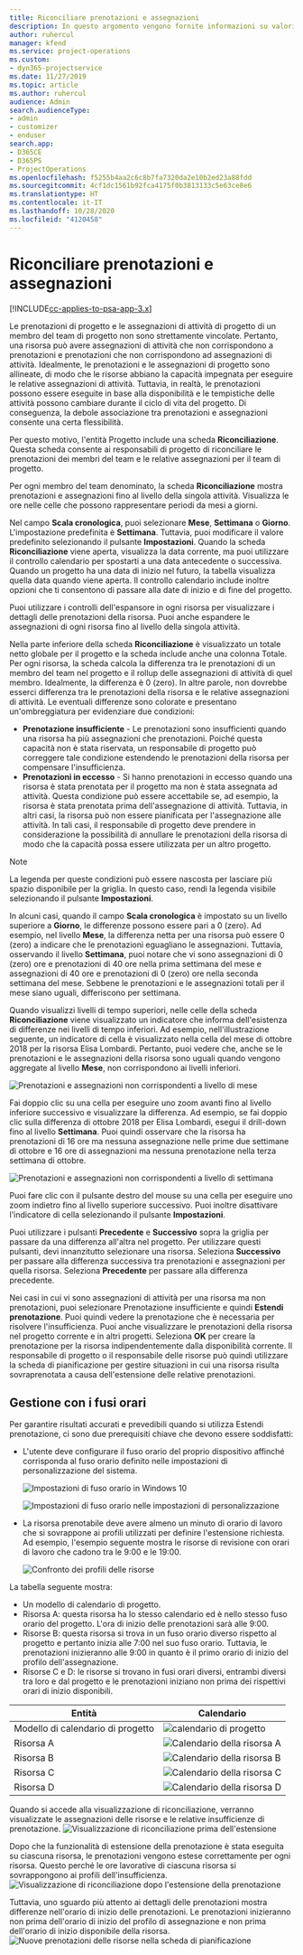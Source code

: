 ```yaml
---
title: Riconciliare prenotazioni e assegnazioni
description: In questo argomento vengono fornite informazioni su valori effettivi.
author: ruhercul
manager: kfend
ms.service: project-operations
ms.custom:
- dyn365-projectservice
ms.date: 11/27/2019
ms.topic: article
ms.author: ruhercul
audience: Admin
search.audienceType:
- admin
- customizer
- enduser
search.app:
- D365CE
- D365PS
- ProjectOperations
ms.openlocfilehash: f5255b4aa2c6c8b7fa7320da2e10b2ed23a88fdd
ms.sourcegitcommit: 4cf1dc1561b92fca4175f0b3813133c5e63ce8e6
ms.translationtype: HT
ms.contentlocale: it-IT
ms.lasthandoff: 10/28/2020
ms.locfileid: "4120458"
---
```

# <a name="reconcile-bookings-and-assignments"></a>Riconciliare prenotazioni e assegnazioni

[!INCLUDE[cc-applies-to-psa-app-3.x](../includes/cc-applies-to-psa-app-3x.md)]

Le prenotazioni di progetto e le assegnazioni di attività di progetto di un membro del team di progetto non sono strettamente vincolate. Pertanto, una risorsa può avere assegnazioni di attività che non corrispondono a prenotazioni e prenotazioni che non corrispondono ad assegnazioni di attività. Idealmente, le prenotazioni e le assegnazioni di progetto sono allineate, di modo che le risorse abbiano la capacità impegnata per eseguire le relative assegnazioni di attività. Tuttavia, in realtà, le prenotazioni possono essere eseguite in base alla disponibilità e le tempistiche delle attività possono cambiare durante il ciclo di vita del progetto. Di conseguenza, la debole associazione tra prenotazioni e assegnazioni consente una certa flessibilità.

Per questo motivo, l'entità Progetto include una scheda **Riconciliazione**. Questa scheda consente ai responsabili di progetto di riconciliare le prenotazioni dei membri del team e le relative assegnazioni per il team di progetto.

Per ogni membro del team denominato, la scheda **Riconciliazione** mostra prenotazioni e assegnazioni fino al livello della singola attività. Visualizza le ore nelle celle che possono rappresentare periodi da mesi a giorni.

Nel campo **Scala cronologica**, puoi selezionare **Mese**, **Settimana** o **Giorno**. L'impostazione predefinita è **Settimana**. Tuttavia, puoi modificare il valore predefinito selezionando il pulsante **Impostazioni**. Quando la scheda **Riconciliazione** viene aperta, visualizza la data corrente, ma puoi utilizzare il controllo calendario per spostarti a una data antecedente o successiva. Quando un progetto ha una data di inizio nel futuro, la tabella visualizza quella data quando viene aperta. Il controllo calendario include inoltre opzioni che ti consentono di passare alla date di inizio e di fine del progetto.

Puoi utilizzare i controlli dell'espansore in ogni risorsa per visualizzare i dettagli delle prenotazioni della risorsa. Puoi anche espandere le assegnazioni di ogni risorsa fino al livello della singola attività.

Nella parte inferiore della scheda **Riconciliazione** è visualizzato un totale netto globale per il progetto e la scheda include anche una colonna Totale. Per ogni risorsa, la scheda calcola la differenza tra le prenotazioni di un membro del team nel progetto e il rollup delle assegnazioni di attività di quel membro. Idealmente, la differenza è 0 (zero). In altre parole, non dovrebbe esserci differenza tra le prenotazioni della risorsa e le relative assegnazioni di attività. Le eventuali differenze sono colorate e presentano un'ombreggiatura per evidenziare due condizioni:

- **Prenotazione insufficiente** - Le prenotazioni sono insufficienti quando una risorsa ha più assegnazioni che prenotazioni. Poiché questa capacità non è stata riservata, un responsabile di progetto può correggere tale condizione estendendo le prenotazioni della risorsa per compensare l'insufficienza.
- **Prenotazioni in eccesso** - Si hanno prenotazioni in eccesso quando una risorsa è stata prenotata per il progetto ma non è stata assegnata ad attività. Questa condizione può essere accettabile se, ad esempio, la risorsa è stata prenotata prima dell'assegnazione di attività. Tuttavia, in altri casi, la risorsa può non essere pianificata per l'assegnazione alle attività. In tali casi, il responsabile di progetto deve prendere in considerazione la possibilità di annullare le prenotazioni della risorsa di modo che la capacità possa essere utilizzata per un altro progetto.

> [!NOTE]
> La legenda per queste condizioni può essere nascosta per lasciare più spazio disponibile per la griglia. In questo caso, rendi la legenda visibile selezionando il pulsante **Impostazioni**.

In alcuni casi, quando il campo **Scala cronologica** è impostato su un livello superiore a **Giorno**, le differenze possono essere pari a 0 (zero). Ad esempio, nel livello **Mese**, la differenza netta per una risorsa può essere 0 (zero) a indicare che le prenotazioni eguagliano le assegnazioni. Tuttavia, osservando il livello **Settimana**, puoi notare che vi sono assegnazioni di 0 (zero) ore e prenotazioni di 40 ore nella prima settimana del mese e assegnazioni di 40 ore e prenotazioni di 0 (zero) ore nella seconda settimana del mese. Sebbene le prenotazioni e le assegnazioni totali per il mese siano uguali, differiscono per settimana.

Quando visualizzi livelli di tempo superiori, nelle celle della scheda **Riconciliazione** viene visualizzato un indicatore che informa dell'esistenza di differenze nei livelli di tempo inferiori. Ad esempio, nell'illustrazione seguente, un indicatore di cella è visualizzato nella cella del mese di ottobre 2018 per la risorsa Elisa Lombardi. Pertanto, puoi vedere che, anche se le prenotazioni e le assegnazioni della risorsa sono uguali quando vengono aggregate al livello **Mese**, non corrispondono ai livelli inferiori.

![Prenotazioni e assegnazioni non corrispondenti a livello di mese](media/reconcile-assignments-01.JPG)

Fai doppio clic su una cella per eseguire uno zoom avanti fino al livello inferiore successivo e visualizzare la differenza. Ad esempio, se fai doppio clic sulla differenza di ottobre 2018 per Elisa Lombardi, esegui il drill-down fino al livello **Settimana**. Puoi quindi osservare che la risorsa ha prenotazioni di 16 ore ma nessuna assegnazione nelle prime due settimane di ottobre e 16 ore di assegnazioni ma nessuna prenotazione nella terza settimana di ottobre.

![Prenotazioni e assegnazioni non corrispondenti a livello di settimana](media/reconcile-assignments-02.JPG)

Puoi fare clic con il pulsante destro del mouse su una cella per eseguire uno zoom indietro fino al livello superiore successivo. Puoi inoltre disattivare l'indicatore di cella selezionando il pulsante **Impostazioni**. 

Puoi utilizzare i pulsanti **Precedente** e **Successivo** sopra la griglia per passare da una differenza all'altra nel progetto. Per utilizzare questi pulsanti, devi innanzitutto selezionare una risorsa. Seleziona **Successivo** per passare alla differenza successiva tra prenotazioni e assegnazioni per quella risorsa. Seleziona **Precedente** per passare alla differenza precedente.

Nei casi in cui vi sono assegnazioni di attività per una risorsa ma non prenotazioni, puoi selezionare Prenotazione insufficiente e quindi **Estendi prenotazione**. Puoi quindi vedere la prenotazione che è necessaria per risolvere l'insufficienza. Puoi anche visualizzare le prenotazioni della risorsa nel progetto corrente e in altri progetti. Seleziona **OK** per creare la prenotazione per la risorsa indipendentemente dalla disponibilità corrente. Il responsabile di progetto o il responsabile delle risorse può quindi utilizzare la scheda di pianificazione per gestire situazioni in cui una risorsa risulta sovraprenotata a causa dell'estensione delle relative prenotazioni.

## <a name="managing-with-time-zones"></a>Gestione con i fusi orari
Per garantire risultati accurati e prevedibili quando si utilizza Estendi prenotazione, ci sono due prerequisiti chiave che devono essere soddisfatti:  

- L'utente deve configurare il fuso orario del proprio dispositivo affinché corrisponda al fuso orario definito nelle impostazioni di personalizzazione del sistema.
 
  ![Impostazioni di fuso orario in Windows 10](media/reconcile-assignments-03.png)

  ![Impostazioni di fuso orario nelle impostazioni di personalizzazione](media/reconcile-assignments-04.png)
 
- La risorsa prenotabile deve avere almeno un minuto di orario di lavoro che si sovrappone ai profili utilizzati per definire l'estensione richiesta. Ad esempio, l'esempio seguente mostra le risorse di revisione con orari di lavoro che cadono tra le 9:00 e le 19:00. 

  ![Confronto dei profili delle risorse](media/reconcile-assignments-05.png)

La tabella seguente mostra:

- Un modello di calendario di progetto.
- Risorsa A: questa risorsa ha lo stesso calendario ed è nello stesso fuso orario del progetto. L'ora di inizio delle prenotazioni sarà alle 9:00.
- Risorse B: questa risorsa si trova in un fuso orario diverso rispetto al progetto e pertanto inizia alle 7:00 nel suo fuso orario. Tuttavia, le prenotazioni inizieranno alle 9:00 in quanto è il primo orario di inizio del profilo dell'assegnazione.
- Risorse C e D: le risorse si trovano in fusi orari diversi, entrambi diversi tra loro e dal progetto e le prenotazioni iniziano non prima dei rispettivi orari di inizio disponibili.

|Entità  |Calendario  |
|-|-|
|Modello di calendario di progetto   | ![calendario di progetto](media/reconcile-assignments-06.png) |
|Risorsa A  | ![Calendario della risorsa A](media/reconcile-assignments-06.png) |
|Risorsa B  |  ![Calendario della risorsa B](media/reconcile-assignments-07.png) |
|Risorsa C  |  ![Calendario della risorsa C](media/reconcile-assignments-08.png) |
|Risorsa D  | ![Calendario della risorsa D](media/reconcile-assignments-09.png)  |
 
Quando si accede alla visualizzazione di riconciliazione, verranno visualizzate le assegnazioni delle risorse e le relative insufficienze di prenotazione.
 ![Visualizzazione di riconciliazione prima dell'estensione](media/reconcile-assignments-10.png)

Dopo che la funzionalità di estensione della prenotazione è stata eseguita su ciascuna risorsa, le prenotazioni vengono estese correttamente per ogni risorsa. Questo perché le ore lavorative di ciascuna risorsa si sovrappongono ai profili dell'insufficienza.
 ![Visualizzazione di riconciliazione dopo l'estensione della prenotazione](media/reconcile-assignments-11.png) 

Tuttavia, uno sguardo più attento ai dettagli delle prenotazioni mostra differenze nell'orario di inizio delle prenotazioni. Le prenotazioni inizieranno non prima dell'orario di inizio del profilo di assegnazione e non prima dell'orario di inizio disponibile della risorsa.
 ![Nuove prenotazioni delle risorse nella scheda di pianificazione](media/reconcile-assignments-12.png)
